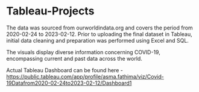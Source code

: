 # Tableau-Projects


The data was sourced from ourworldindata.org and covers the period from 2020-02-24 to 2023-02-12. Prior to uploading the final dataset in Tableau, initial data cleaning and preparation was performed using Excel and SQL.

The visuals display diverse information concerning COVID-19, encompassing current and past data across the world.

Actual Tableau Dashboard can be found here - https://public.tableau.com/app/profile/asma.fathima/viz/Covid-19Datafrom2020-02-24to2023-02-12/Dashboard1
